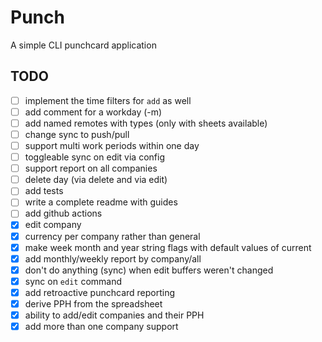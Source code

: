 # Punch

A simple CLI punchcard application

## TODO

- [ ] implement the time filters for `add` as well
- [ ] add comment for a workday (-m)
- [ ] add named remotes with types (only with sheets available)
- [ ] change sync to push/pull
- [ ] support multi work periods within one day
- [ ] toggleable sync on edit via config
- [ ] support report on all companies
- [ ] delete day (via delete and via edit)
- [ ] add tests
- [ ] write a complete readme with guides
- [ ] add github actions
- [X] edit company
- [X] currency per company rather than general
- [X] make week month and year string flags with default values of current
- [X] add monthly/weekly report by company/all
- [X] don't do anything (sync) when edit buffers weren't changed
- [X] sync on `edit` command
- [X] add retroactive punchcard reporting 
- [X] derive PPH from the spreadsheet
- [X] ability to add/edit companies and their PPH
- [X] add more than one company support
